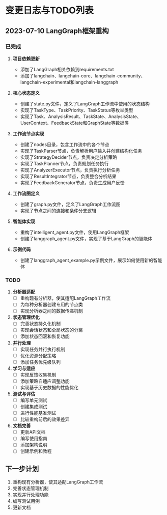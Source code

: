 # 变更日志与TODO列表

## 2023-07-10 LangGraph框架重构

### 已完成

1. **项目依赖更新**
   - 添加了LangGraph相关依赖到requirements.txt
   - 添加了langchain、langchain-core、langchain-community、langchain-experimental和langchain-langgraph

2. **核心状态定义**
   - 创建了state.py文件，定义了LangGraph工作流中使用的状态结构
   - 实现了TaskType、TaskPriority、TaskStatus等枚举类型
   - 实现了Task、AnalysisResult、TaskState、AnalysisState、UserContext、FeedbackState和GraphState等数据类

3. **工作流节点实现**
   - 创建了nodes目录，包含工作流中的各个节点
   - 实现了TaskParser节点，负责解析用户输入并创建结构化任务
   - 实现了StrategyDecider节点，负责决定分析策略
   - 实现了TaskPlanner节点，负责规划任务执行
   - 实现了AnalyzerExecutor节点，负责执行分析任务
   - 实现了ResultIntegrator节点，负责整合分析结果
   - 实现了FeedbackGenerator节点，负责生成用户反馈

4. **工作流图定义**
   - 创建了graph.py文件，定义了LangGraph工作流图
   - 实现了节点之间的连接和条件分支逻辑

5. **智能体实现**
   - 重构了intelligent_agent.py文件，使用LangGraph框架
   - 创建了langgraph_agent.py文件，实现了基于LangGraph的智能体

6. **示例代码**
   - 创建了langgraph_agent_example.py示例文件，展示如何使用新的智能体

### TODO

1. **分析器适配**
   - [ ] 重构现有分析器，使其适配LangGraph工作流
   - [ ] 为每种分析器创建专用的节点类
   - [ ] 实现分析器之间的数据传递机制

2. **状态管理优化**
   - [ ] 完善状态持久化机制
   - [ ] 实现会话状态和全局状态的分离
   - [ ] 添加状态回滚和恢复功能

3. **并行处理**
   - [ ] 实现任务并行执行机制
   - [ ] 优化资源分配策略
   - [ ] 添加任务优先级队列

4. **学习与适应**
   - [ ] 实现反馈收集机制
   - [ ] 添加策略自适应调整功能
   - [ ] 实现基于历史数据的性能优化

5. **测试与评估**
   - [ ] 编写单元测试
   - [ ] 创建集成测试
   - [ ] 进行性能基准测试
   - [ ] 比较重构前后的效果差异

6. **文档完善**
   - [ ] 更新API文档
   - [ ] 编写使用指南
   - [ ] 添加架构说明
   - [ ] 创建示例和教程

## 下一步计划

1. 重构现有分析器，使其适配LangGraph工作流
2. 完善状态管理机制
3. 实现并行处理功能
4. 编写测试用例
5. 更新文档